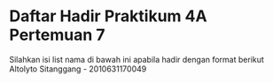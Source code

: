 # Daftar Hadir Praktikum 4A Pertemuan 7
Silahkan isi list nama di bawah ini apabila hadir dengan format berikut
Altolyto Sitanggang - 2010631170049
